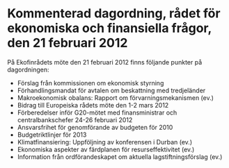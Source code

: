 # Kommenterad dagordning, rådet för ekonomiska och finansiella frågor, den 21 februari 2012

På Ekofinrådets möte den 21 februari 2012 finns följande punkter på dagordningen:

* Förslag från kommissionen om ekonomisk styrning
* Förhandlingsmandat för avtalen om beskattning med tredjeländer
* Makroekonomisk obalans: Rapport om förvarningsmekanismen (ev.)
* Bidrag till Europeiska rådets möte den 1-2 mars 2012
* Förberedelser inför G20-mötet med finansministrar och centralbankschefer 24-26 februari 2012
* Ansvarsfrihet för genomförande av budgeten för 2010
* Budgetriktlinjer för 2013
* Klimatfinansiering: Uppföljning av konferensen i Durban (ev.)
* Ekonomiska aspekter av färdplanen för resurseffektivitet (ev.)
* Information från ordförandeskapet om aktuella lagstiftningsförslag (ev.)
